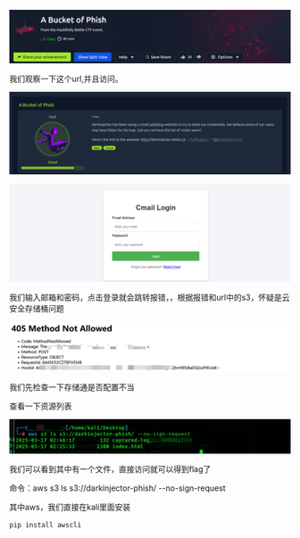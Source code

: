 ![image-20250527204155146](https://github.com/h3ckIn/Tryhackme_Wp/blob/main/CTF-Easy/assets/image-20250527204155146.png)

我们观察一下这个url,并且访问。

![image-20250527204239828](https://github.com/h3ckIn/Tryhackme_Wp/blob/main/CTF-Easy/assets/image-20250527204239828.png)

![image-20250527204310466](https://github.com/h3ckIn/Tryhackme_Wp/blob/main/CTF-Easy/assets/image-20250527204310466.png)

我们输入邮箱和密码，点击登录就会跳转报错，，根据报错和url中的s3，怀疑是云安全存储桶问题

![image-20250527204420303](https://github.com/h3ckIn/Tryhackme_Wp/blob/main/CTF-Easy/assets/image-20250527204420303.png)

我们先检查一下存储通是否配置不当

查看一下资源列表

![image-20250527204608456](https://github.com/h3ckIn/Tryhackme_Wp/blob/main/CTF-Easy/assets/image-20250527204608456.png)

我们可以看到其中有一个文件，直接访问就可以得到flag了

命令：aws s3 ls s3://darkinjector-phish/ --no-sign-request 

其中aws，我们直接在kali里面安装

```
pip install awscli
```

